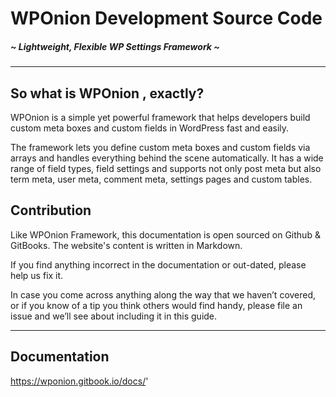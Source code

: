 # WPOnion Development Source Code
##### ~ Lightweight, Flexible WP Settings Framework ~ 

---

## So what is WPOnion , exactly?
WPOnion is a simple yet powerful framework that helps developers build custom meta boxes and custom fields in WordPress fast and easily.

The framework lets you define custom meta boxes and custom fields via arrays and handles everything behind the scene automatically. It has a wide range of field types, field settings and supports not only post meta but also term meta, user meta, comment meta, settings pages and custom tables.

## Contribution
Like WPOnion Framework, this documentation is open sourced on Github & GitBooks. The website\'s content is written in Markdown.

If you find anything incorrect in the documentation or out-dated, please help us fix it.

In case you come across anything along the way that we haven’t covered, or if you know of a tip you think others would find handy, please file an issue and we’ll see about including it in this guide.

---

## Documentation
https://wponion.gitbook.io/docs/'